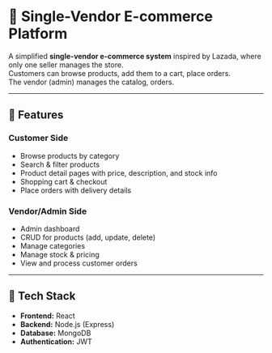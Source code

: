 # 🛒 Single-Vendor E-commerce Platform

A simplified **single-vendor e-commerce system** inspired by Lazada, where only one seller manages the store.  
Customers can browse products, add them to a cart, place orders.  
The vendor (admin) manages the catalog, orders.

---

## 🚀 Features

### Customer Side
- Browse products by category
- Search & filter products
- Product detail pages with price, description, and stock info
- Shopping cart & checkout
- Place orders with delivery details

### Vendor/Admin Side
- Admin dashboard
- CRUD for products (add, update, delete)
- Manage categories
- Manage stock & pricing
- View and process customer orders

---

## 📂 Tech Stack
- **Frontend:** React 
- **Backend:** Node.js (Express)
- **Database:** MongoDB
- **Authentication:** JWT
